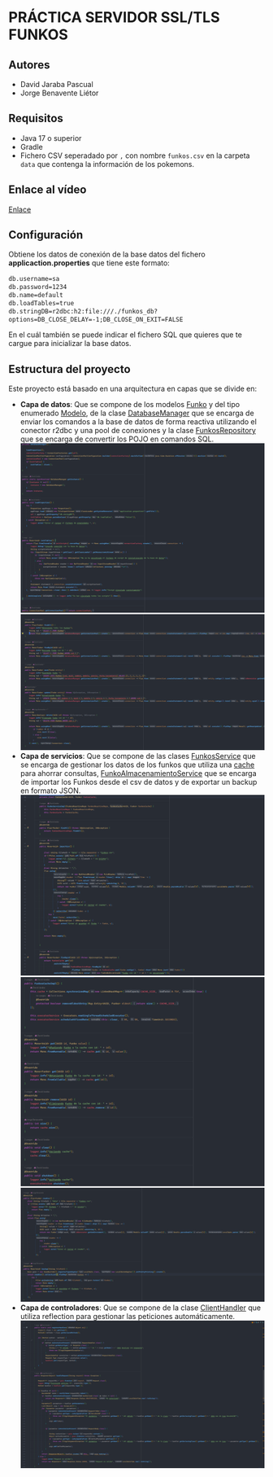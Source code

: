 # PRÁCTICA SERVIDOR SSL/TLS FUNKOS

## Autores

* David Jaraba Pascual
* Jorge Benavente Liétor

## Requisitos

- Java 17 o superior
- Gradle
- Fichero CSV seperadado por `,` con nombre `funkos.csv` en la carpeta `data` que contenga la información de los
  pokemons.

## Enlace al vídeo
[Enlace](https://www.youtube.com/watch?v=wYvzyb0xYQc)

## Configuración

Obtiene los datos de conexión de la base datos del fichero **applicaction.properties**  que tiene este formato:

```properties
db.username=sa
db.password=1234
db.name=default
db.loadTables=true
db.stringDB=r2dbc:h2:file:///./funkos_db?options=DB_CLOSE_DELAY=-1;DB_CLOSE_ON_EXIT=FALSE
```

En el cuál también se puede indicar el fichero SQL que quieres que te cargue para inicializar la base datos.

## Estructura del proyecto

Este proyecto está basado en una arquitectura en capas que se divide en:

- **Capa de datos**: Que se compone de los modelos [Funko](src/main/java/dev/database/models/Funko.java) y del tipo
  enumerado [Modelo](src/main/java/dev/database/models/Modelo.java), de la
  clase [DatabaseManager](src/main/java/dev/services/database/DatabaseManager.java) que se encarga de enviar los
  comandos a la base de datos de forma reactiva utilizando el conector r2dbc y una pool de conexiones y la
  clase [FunkosRepository](src/main/java/dev/repositories/FunkosReactiveRepoImpl.java) que se encarga de convertir los
  POJO en comandos SQL.
  ![DatabaseManager](./images/databasemanager.png)
  ![FunkoRepository](./images/funkorepository.png)
- **Capa de servicios**: Que se compone de las
  clases [FunkosService](src/main/java/dev/services/funko/FunkoServiceImpl.java) que
  se encarga de gestionar los datos de los
  funkos que utiliza una [cache](src/main/java/dev/services/cache/FunkosCacheImpl.java) para ahorrar
  consultas, [FunkoAlmacenamientoService](src/main/java/dev/services/funko/FunkoAlmacenamientoServiceImpl.java) que se
  encarga de importar los Funkos desde el csv de datos y de exportar un backup en formato JSON.
  ![FunkoService](./images/funkoservice.png)
  ![FunkoCache](./images/funkocache.png)
  ![FunkoAlmacenamientoService](./images/funkoalmacenamientoservice.png)
- **Capa de controladores**: Que se compone de la clase [ClientHandler](src/main/java/dev/server/ClientHandler.java) que
  utiliza reflection para gestionar las peticiones automáticamente.
    ![ClientHandler](./images/clienthandler.png)
